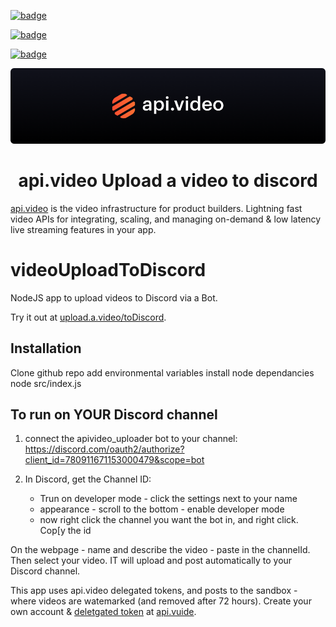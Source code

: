 [![badge](https://img.shields.io/twitter/follow/api_video?style=social)](https://twitter.com/intent/follow?screen_name=api_video)

[![badge](https://img.shields.io/github/stars/apivideo/videoUploadToDiscord?style=social)](https://github.com/apivideo/videoUploadToDiscord)

[![badge](https://img.shields.io/discourse/topics?server=https%3A%2F%2Fcommunity.api.video)](https://community.api.video)

![](https://github.com/apivideo/API_OAS_file/blob/master/apivideo_banner.png)

<h1 align="center">api.video Upload a video to discord</h1>

[api.video](https://api.video) is the video infrastructure for product builders. Lightning fast video APIs for integrating, scaling, and managing on-demand & low latency live streaming features in your app.

# videoUploadToDiscord
NodeJS app to upload videos to Discord via a Bot.

Try it out at [upload.a.video/toDiscord](https://upload.a.video/toDiscord).

## Installation 

Clone github repo
add environmental variables
install node dependancies
node src/index.js

## To run on YOUR Discord channel

1. connect the apivideo_uploader bot to your channel:
https://discord.com/oauth2/authorize?client_id=780911671153000479&scope=bot

2. In Discord, get the Channel ID:  
   * Trun on developer mode - click the settings next to your name
   * appearance - scroll to the bottom - enable developer mode
   * now right click the channel you want the bot in, and right click. Cop[y the id
   

On the webpage - name and describe the video - paste in the channelId.  Then select your video. IT will upload and post automatically to your Discord channel.

This app uses api.video delegated tokens, and posts to the sandbox - where videos are watemarked (and removed after 72 hours).  Create your own account & [deletgated token](https://api.video/blog/tutorials/uploading-large-files-with-javascript) at [api.vuide](https://api.video).
